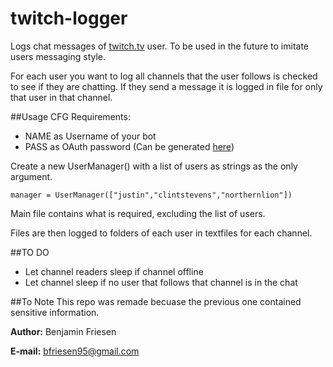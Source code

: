 # twitch-logger
Logs chat messages of [twitch.tv](twitch.tv) user. To be used in the future to imitate users messaging style.

For each user you want to log all channels that the user follows is checked to see if they are chatting. If they send a message it is logged in file for only that user in that channel.

##Usage
CFG Requirements:

* NAME as Username of your bot
* PASS as OAuth password (Can be generated [here](https://twitchapps.com/tmi/))

Create a new UserManager() with a list of users as strings as the only argument.

```
manager = UserManager(["justin","clintstevens","northernlion"])
```

Main file contains what is required, excluding the list of users.

Files are then logged to folders of each user in textfiles for each channel.

##TO DO

* Let channel readers sleep if channel offline
* Let channel sleep if no user that follows that channel is in the chat

##To Note
This repo was remade becuase the previous one contained sensitive information.

**Author:** Benjamin Friesen

**E-mail:** bfriesen95@gmail.com
